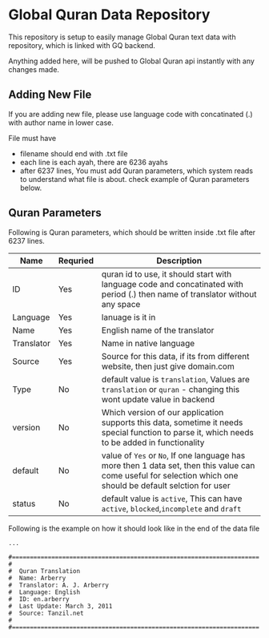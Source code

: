 # Global Quran Data Repository

This repository is setup to easily manage Global Quran text data with repository, which is linked with GQ backend. 

Anything added here, will be pushed to Global Quran api instantly with any changes made. 


Adding New File
---------------

If you are adding new file, please use language code with concatinated (.) with author name in lower case. 
 
File must have

- filename should end with .txt file
- each line is each ayah, there are 6236 ayahs
- after 6237 lines, You must add Quran parameters, which system reads to understand what file is about. check example of Quran parameters below.


Quran Parameters
----------------

Following is Quran parameters, which should be written inside .txt file after 6237 lines.

| Name | Requried | Description |
|---|---|---|
| ID | Yes  | quran id to use, it should start with language code and concatinated with period (.) then name of translator without any space  |
| Language | Yes | lanuage is it in |
| Name | Yes | English name of the translator |
| Translator | Yes | Name in native language  |
| Source | Yes | Source for this data, if its from different website, then just give domain.com |
| Type   | No  | default value is `translation`, Values are `translation` or `quran` - changing this wont update value in backend |
| version | No | Which version of our application supports this data, sometime it needs special function to parse it, which needs to be added in functionality |
| default | No | value of `Yes` or `No`, If one language has more then 1 data set, then this value can come useful for selection which one should be default selction for user |
| status  | No | default value is `active`, This can have `active`, `blocked`,`incomplete` and `draft` |


Following is the example on how it should look like in the end of the data file

```
...

#=====================================================================
#
#  Quran Translation
#  Name: Arberry
#  Translator: A. J. Arberry
#  Language: English
#  ID: en.arberry
#  Last Update: March 3, 2011
#  Source: Tanzil.net
#
#=====================================================================

```


